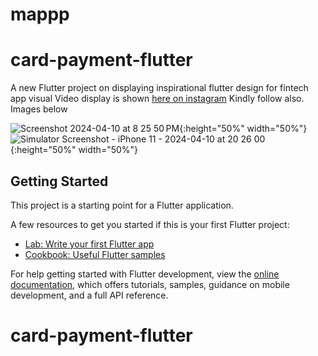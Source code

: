 # mappp
# card-payment-flutter

A new Flutter project on displaying inspirational flutter design for 
fintech app visual
Video display is shown <a href="https://www.instagram.com/reel/C5oe94vL_Xn/">here on instagram</a>
Kindly follow also.
Images below

![Screenshot 2024-04-10 at 8 25 50 PM](https://github.com/flochristos/card-payment-flutter/assets/16188768/0b5c6dee-182f-4287-98fc-03898db289b2){:height="50%" width="50%"}
![Simulator Screenshot - iPhone 11 - 2024-04-10 at 20 26 00](https://github.com/flochristos/card-payment-flutter/assets/16188768/c2be2f90-3806-49bf-902e-2d2bef18df84){:height="50%" width="50%"}


## Getting Started

This project is a starting point for a Flutter application.

A few resources to get you started if this is your first Flutter project:

- [Lab: Write your first Flutter app](https://docs.flutter.dev/get-started/codelab)
- [Cookbook: Useful Flutter samples](https://docs.flutter.dev/cookbook)

For help getting started with Flutter development, view the
[online documentation](https://docs.flutter.dev/), which offers tutorials,
samples, guidance on mobile development, and a full API reference.
# card-payment-flutter

